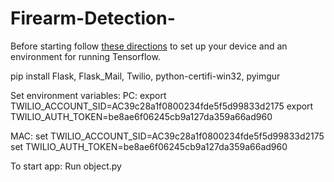 # Firearm-Detection-

Before starting follow [these directions](https://tensorflow-object-detection-api-tutorial.readthedocs.io/en/latest/install.html)  to set up your device and an environment for running Tensorflow. 

pip install Flask, Flask_Mail, Twilio, python-certifi-win32, pyimgur

Set environment variables:
  PC: 
    export TWILIO_ACCOUNT_SID=AC39c28a1f0800234fde5f5d99833d2175
    export TWILIO_AUTH_TOKEN=be8ae6f06245cb9a127da359a66ad960
  
  MAC:
    set TWILIO_ACCOUNT_SID=AC39c28a1f0800234fde5f5d99833d2175
    set TWILIO_AUTH_TOKEN=be8ae6f06245cb9a127da359a66ad960

To start app:
  Run object.py
